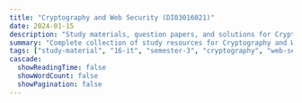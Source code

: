 ```yaml
---
title: "Cryptography and Web Security (DI03016021)"
date: 2024-01-15
description: "Study materials, question papers, and solutions for Cryptography and Web Security (DI03016021) - Information Technology, Semester 3"
summary: "Complete collection of study resources for Cryptography and Web Security including syllabus and detailed course materials"
tags: ["study-material", "16-it", "semester-3", "cryptography", "web-security", "DI03016021"]
cascade:
  showReadingTime: false
  showWordCount: false
  showPagination: false
---
```

